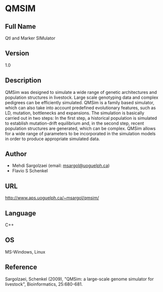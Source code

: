 # QMSIM

## Full Name
Qtl and Marker SIMulator

## Version
1.0

## Description
QMSim was designed to simulate a wide range of genetic architectures and population structures in livestock. Large scale genotyping data and complex pedigrees can be efficiently simulated. QMSim is a family based simulator, which can also take into account predefined evolutionary features, such as LD, mutation, bottlenecks and expansions. The simulation is basically carried out in two steps: In the first step, a historical population is simulated to establish mutation-drift equilibrium and, in the second step, recent population structures are generated, which can be complex. QMSim allows for a wide range of parameters to be incorporated in the simulation models in order to produce appropriate simulated data.

## Author
* Mehdi Sargolzaei (email: msargol@uoguelph.ca)
* Flavio S Schenkel

## URL
http://www.aps.uoguelph.ca/~msargol/qmsim/

## Language
C++

## OS
MS-Windows, Linux

## Reference
Sargolzaei, Schenkel (2009), "QMSim: a large-scale genome simulator for livestock", Bioinformatics, 25:680-681.
